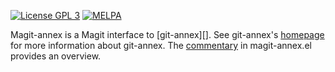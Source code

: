 [![License GPL 3][badge-license]](https://www.gnu.org/licenses/gpl-3.0.txt)
[![MELPA](https://melpa.org/packages/magit-annex-badge.svg)](https://melpa.org/#/magit-annex)

Magit-annex is a Magit interface to [git-annex][].  See git-annex's
[homepage][] for more information about git-annex.  The [commentary][]
in magit-annex.el provides an overview.

[homepage]: https://git-annex.branchable.com/
[commentary]: https://github.com/magit/magit-annex/blob/master/magit-annex.el#L25
[badge-license]: https://img.shields.io/badge/license-GPL_3-green.svg
